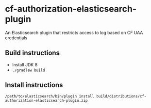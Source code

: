 # cf-authorization-elasticsearch-plugin
An Elasticsearch plugin that restricts access to log based on CF UAA credentials

## Build instructions

* Install JDK 8
* `./gradlew build`

## Install instructions

```
/path/to/elasticsearch/bin/plugin install build/distributions/cf-authorization-elasticsearch-plugin.zip 
```